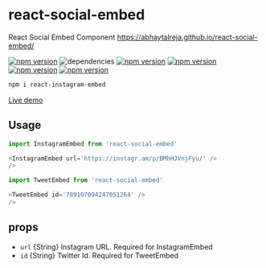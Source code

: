 # react-social-embed
React Social Embed Component https://abhaytalreja.github.io/react-social-embed/

[![npm version](https://badge.fury.io/js/npm.svg)](https://badge.fury.io/js/npm)
![dependencies](https://david-dm.org/abhaytalreja/react-social-embed.svg)
[![npm version](https://badge.fury.io/js/react.svg)](https://badge.fury.io/js/react)
[![npm version](https://badge.fury.io/js/react-dom.svg)](https://badge.fury.io/js/react-dom)
[![npm version](https://badge.fury.io/js/jsonp.svg)](https://badge.fury.io/js/jsonp)
[![npm version](https://badge.fury.io/js/query-string.svg)](https://badge.fury.io/js/query-string)

```sh
npm i react-instagram-embed
```

[Live demo](https://abhaytalreja.github.io/react-social-embed/)

## Usage

```js
import InstagramEmbed from 'react-social-embed'

<InstagramEmbed url='https://instagr.am/p/BMhHJVnjFyu/' />
/>
```

```js
import TweetEmbed from 'react-social-embed'

<TweetEmbed id='789107094247051264' />
/>
```

## props

- `url` {String} Instagram URL. Required for InstagramEmbed
- `id` {String} Twitter Id. Required for TweetEmbed
